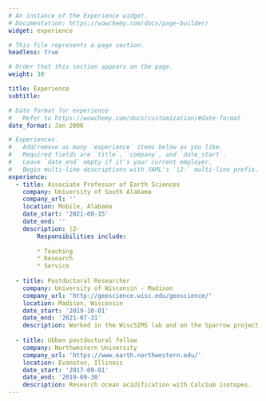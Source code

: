```yaml
---
# An instance of the Experience widget.
# Documentation: https://wowchemy.com/docs/page-builder/
widget: experience

# This file represents a page section.
headless: true

# Order that this section appears on the page.
weight: 30

title: Experience
subtitle:

# Date format for experience
#   Refer to https://wowchemy.com/docs/customization/#date-format
date_format: Jan 2006

# Experiences.
#   Add/remove as many `experience` items below as you like.
#   Required fields are `title`, `company`, and `date_start`.
#   Leave `date_end` empty if it's your current employer.
#   Begin multi-line descriptions with YAML's `|2-` multi-line prefix.
experience:
  - title: Associate Professor of Earth Sciences
    company: University of South Alabama
    company_url: ''
    location: Mobile, Alabama
    date_start: '2021-08-15'
    date_end: ''
    description: |2-
        Responsibilities include:
        
        * Teaching
        * Research
        * Service
        
  - title: Postdoctoral Researcher
    company: University of Wisconsin - Madison
    company_url: 'http://geoscience.wisc.edu/geoscience/'
    location: Madison, Wisconsin
    date_start: '2019-10-01'
    date_end: '2021-07-31'
    description: Worked in the WiscSIMS lab and on the Sparrow project.
    
  - title: Ubben postdoctoral fellow 
    company: Northwestern University
    company_url: 'https://www.earth.northwestern.edu/'
    location: Evanston, Illinois
    date_start: '2017-09-01'
    date_end: '2019-09-30'
    description: Research ocean acidification with Calcium isotopes.
---
```

